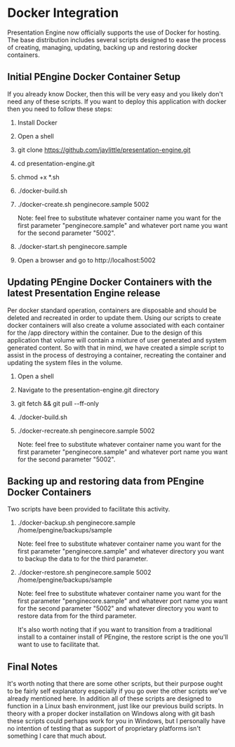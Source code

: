 # Docker Integration

Presentation Engine now officially supports the use of Docker for hosting.  The base distribution includes several scripts designed to ease the process of creating, managing, updating, backing up and restoring docker containers.

## Initial PEngine Docker Container Setup

If you already know Docker, then this will be very easy and you likely don't need any of these scripts.  If you want to deploy this application with docker then you need to follow these steps:

1. Install Docker

2. Open a shell

3. git clone https://github.com/jaylittle/presentation-engine.git

4. cd presentation-engine.git

5. chmod +x *.sh

6. ./docker-build.sh

7. ./docker-create.sh penginecore.sample 5002
   
    Note: feel free to substitute whatever container name you want for the first parameter "penginecore.sample" and whatever port name you want for the second parameter "5002".

8. ./docker-start.sh penginecore.sample

9. Open a browser and go to http://localhost:5002

## Updating PEngine Docker Containers with the latest Presentation Engine release

Per docker standard operation, containers are disposable and should be deleted and recreated in order to update them.  Using our scripts to create docker containers will also create a volume associated with each container for the /app directory within the container.  Due to the design of this application that volume will contain a mixture of user generated and system generated content.  So with that in mind, we have created a simple script to assist in the process of destroying a container, recreating the container and updating the system files in the volume.

1. Open a shell

2. Navigate to the presentation-engine.git directory

3. git fetch && git pull --ff-only

4. ./docker-build.sh

5. ./docker-recreate.sh penginecore.sample 5002

    Note: feel free to substitute whatever container name you want for the first parameter "penginecore.sample" and whatever port name you want for the second parameter "5002".

## Backing up and restoring data from PEngine Docker Containers

Two scripts have been provided to facilitate this activity.  

1. ./docker-backup.sh penginecore.sample /home/pengine/backups/sample

    Note: feel free to substitute whatever container name you want for the first parameter "penginecore.sample" and whatever directory you want to backup the data to for the third parameter.

2. ./docker-restore.sh penginecore.sample 5002 /home/pengine/backups/sample

    Note: feel free to substitute whatever container name you want for the first parameter "penginecore.sample" and whatever port name you want for the second parameter "5002" and whatever directory you want to restore data from for the third parameter.

    It's also worth noting that if you want to transition from a traditional install to a container install of PEngine, the restore script is the one you'll want to use to facilitate that.

## Final Notes

It's worth noting that there are some other scripts, but their purpose ought to be fairly self explanatory especially if you go over the other scripts we've already mentioned here.  In addition all of these scripts are designed to function in a Linux bash environment, just like our previous build scripts.  In theory with a proper docker installation on Windows along with git bash these scripts could perhaps work for you in Windows, but I personally have no intention of testing that as support of proprietary platforms isn't something I care that much about.